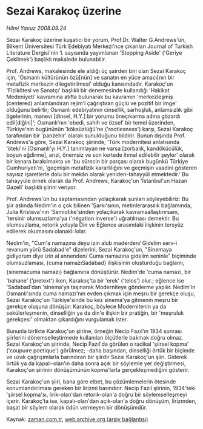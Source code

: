 # Sezai Karakoç üzerine

*Hilmi Yavuz 2008.09.24*

<tr><td class="metin" colspan="2" style="padding-top: 20px; padding-left: 5px; padding-right: 10px;">Sezai Karakoç üzerine kuşatıcı bir yorum, Prof.Dr. Walter G.Andrews'ün, Bilkent Üniversitesi Türk Edebiyatı Merkezi'nce çıkarılan Journal of Turkish Literature Dergisi'nin 1. sayısında yayımlanan 'Stepping Aside' ('Geriye Çekilmek') başlıklı makalede bulunabilir.</td></tr><tr><td class="metin" colspan="2" style="padding-top: 20px; padding-left: 5px; padding-right: 10px;"><p>Prof. Andrews, makalesinde ele aldığı üç şairden biri olan Sezai Karakoç için, 'Osmanlı kültürünün özü[nün] ve sanatın en yüce amacı[nın bir metafizik merkezin dilegetirilmesi' olduğu kanısındadır. Karakoç'un 'Fizikötesi ve Sanatçı' başlıklı bir denemesinde kullandığı 'Hakikat Medeniyeti' kavramına atıfta bulunarak bu kavramın 'merkezleşmiş (centered) anlamlandıran rejim'i çağrıştıran güçlü ve pozitif bir imge' olduğunu belirtir; Osmanlı edebiyatının cinsellik, sarhoşluk, anlamsızlık gibi ögelerinin, manevi [dinsel, H.Y.] bir yorumu öneçıkarma adına gözardı edil[diğini]'; Osmanlı'nın 'ebedi, sahih ve özsel' bir temel üzerinden, Türkiye'nin bugününün 'köksüzlüğü'ne ('rootlesness') karşı, Sezai Karakoç tarafından bir 'panzehir' olarak sunulduğunu bildirir. Bunun dışında Prof. Andrews'a göre, Sezai Karakoç şiirinde, 'Türk modernitesi anlatısında 'öteki'ni [Osmanlı'yı H.Y.] tanımlayan ne varsa [zorbalık, kandökücülük, boyun eğdirme], arızi, önemsiz ve son kertede ihmal edilebilir şeyler' olarak bir kenara bırakılmakta ve 'bu sürecin bir parçası olarak bugünkü Türkiye Cumhuriyeti'ni, 'geçmişin metafizik kararlılığını ve geçmişin vaadini gösteren sayısız işaretlerle dolu bir mekân olarak yeniden-tahayyül etmektedir.' Bu tahayyüle örnek olarak da Prof. Andrews, Karakoç'un 'İstanbul'un Hazan Gazeli' başlıklı şiirini veriyor.
<p> Prof. Andrews'ün bu saptamasından yolaçıkarak şunları söyleyebiliriz: Bu şiir aslında Nedim'in o çok bilinen 'Şarkı'sının, metinlerarasılık bağlamında, Julia Kristeva'nın 'Semiotike'sinden yolaçıkarak kavramsallaştırırsam, 'tersinir olumsuzlama'ya ('négation inverse') uğratılması demektir. Bu olumsuzlama, retorik yoluyla Din ve Eğlence arasındaki ilişkinin tersyüz edilerek okumasını olanaklı kılar. 
<p>Nedim'in, "Cum'a namazına deyu izin alub maderden/ Gidelim serv-i revanum yürü Sadabad'e" dizelerini, Sezai Karakoç'un, "Sinemaya gidiyorum diye izin al annenden/ Cuma namazına gidelim seninle" biçiminde olumsuzlaması, {cuma namazıSadabad} ilişkisinin oluşturduğu bağlamı, {sinemacuma namazı} bağlamına dönüştürür. Nedim'de 'cuma namazı, bir 'bahane' ('pretext') iken, Karakoç'ta bir 'erek' ('telos') olur.; eğlence ise 'Sadabad'dan 'sinema'ya taşınarak Moderniteye gönderme yapılır. Nedim'in Osmanlı'sında cuma namazı'nın evden çıkmak için meşru bir gerekçe oluşu, Sezai Karakoç'un Türkiye'sinde bu kez sinema'ya gitmenin meşru bir gerekçe oluşuna dönüşür: Karakoç, böylece Modernitenin ya da sekülerleşmenin, dinselliğin ya da din'e ilişkin bir pratiğin, bir 'meşruluk gerekçesi' olmaktan çıkardığını vurgulamak ister.
<p> Bununla birlikte Karakoç'un şiirine, örneğin Necip Fazıl'ın 1934 sonrası şiirlerini dönemselleştirmede kullanılan ölçütlerle bakmak doğru olmaz. Sezai Karakoç'un şiirinde, Necip Fazıl'da görülen o radikal 'şiirsel kopma' ('coupuıre poetique') görülmez; -daha başından, dinselliği örtük bir biçimde ve uzak çağrışımlarla barındıran bir şiirdir Sezai Karakoç'un şiiri. Giderek örtük ya da kapalı-olan'ın daha sonra açık bir söylemle yer değiştirmesi, Karakoç'un şiirinin dönüşümünün kopma'larla gerçekleşmediğini gösterir.
<p> Sezai Karakoç'un şiiri, bana göre elbet, bu çözümlemelerin ötesinde konumlandırılması gereken bir lirizmi barındırır. Necip Fazıl şiirinin, 1934'teki 'şiirsel kopma'sı, lirik-olan'dan retorik-olan'a doğru bir söylemselleşmeyi içerir. Karakoç'ta ise, kapalı-olan'dan açık-olan'a doğru dönüşüm, lirizmden, başat bir söylem olarak ödün vermeyen bir dönüşümdür.<br/></p></p></p></p></p></td></tr>

Kaynak: [zaman.com.tr](http://zaman.com.tr/yazar.do?yazino=741930), [web.archive.org (arşiv bağlantısı)](http://web.archive.org/web/20081018232153/http://www.zaman.com.tr:80/yazar.do?yazino=741930)
